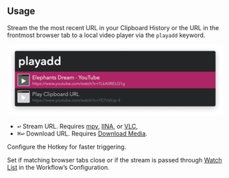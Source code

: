 ## Usage

Stream the the most recent URL in your Clipboard History or the URL in the frontmost browser tab to a local video player via the `playadd` keyword.

![Showing available URLs](images/playadd.png)

* <kbd>↩</kbd> Stream URL. Requires [mpv](http://mpv.io/), [IINA](https://iina.io/), or [VLC](http://www.videolan.org/vlc/index.html),
* <kbd>⌘</kbd><kbd>↩</kbd> Download URL. Requires [Download Media](https://alfred.app/workflows/vitor/download-media/).

Configure the Hotkey for faster triggering.

Set if matching browser tabs close or if the stream is passed through [Watch List](https://alfred.app/workflows/vitor/watch-list/) in the Workflow’s Configuration.
